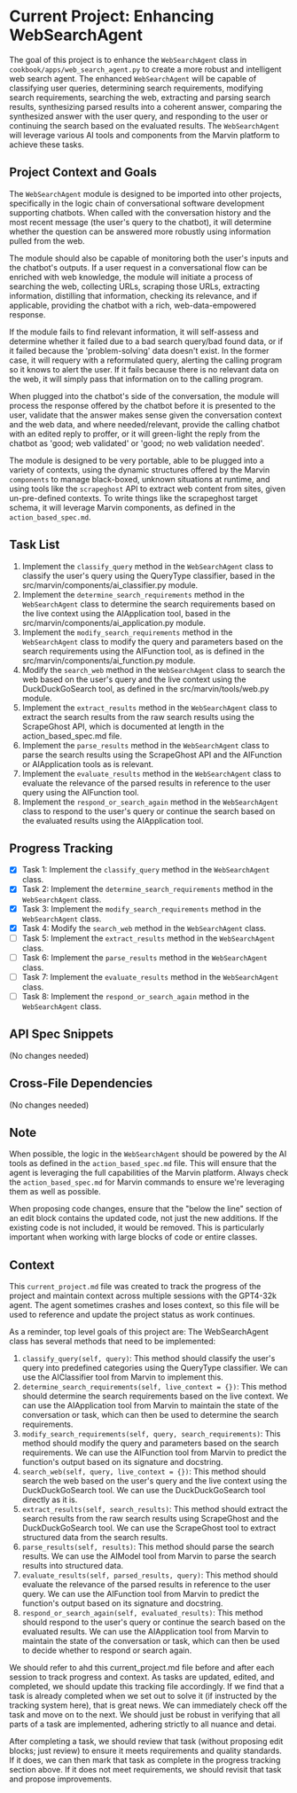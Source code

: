 # Current Project: Enhancing WebSearchAgent
The goal of this project is to enhance the `WebSearchAgent` class in `cookbook/apps/web_search_agent.py` to create a more robust and intelligent web search agent. The enhanced `WebSearchAgent` will be capable of classifying user queries, determining search requirements, modifying search requirements, searching the web, extracting and parsing search results, synthesizing parsed results into a coherent answer, comparing the synthesized answer with the user query, and responding to the user or continuing the search based on the evaluated results. The `WebSearchAgent` will leverage various AI tools and components from the Marvin platform to achieve these tasks.

## Project Context and Goals
The `WebSearchAgent` module is designed to be imported into other projects, specifically in the logic chain of conversational software development supporting chatbots. When called with the conversation history and the most recent message (the user's query to the chatbot), it will determine whether the question can be answered more robustly using information pulled from the web.

The module should also be capable of monitoring both the user's inputs and the chatbot's outputs. If a user request in a conversational flow can be enriched with web knowledge, the module will initiate a process of searching the web, collecting URLs, scraping those URLs, extracting information, distilling that information, checking its relevance, and if applicable, providing the chatbot with a rich, web-data-empowered response.

If the module fails to find relevant information, it will self-assess and determine whether it failed due to a bad search query/bad found data, or if it failed because the 'problem-solving' data doesn't exist. In the former case, it will requery with a reformulated query, alerting the calling program so it knows to alert the user. If it fails because there is no relevant data on the web, it will simply pass that information on to the calling program.

When plugged into the chatbot's side of the conversation, the module will process the response offered by the chatbot before it is presented to the user, validate that the answer makes sense given the conversation context and the web data, and where needed/relevant, provide the calling chatbot with an edited reply to proffer, or it will green-light the reply from the chatbot as 'good; web validated' or 'good; no web validation needed'.

The module is designed to be very portable, able to be plugged into a variety of contexts, using the dynamic structures offered by the Marvin `components` to manage black-boxed, unknown situations at runtime, and using tools like the `scrapeghost` API to extract web content from sites, given un-pre-defined contexts. To write things like the scrapeghost target schema, it will leverage Marvin components, as defined in the `action_based_spec.md`.

## Task List
1. Implement the `classify_query` method in the `WebSearchAgent` class to classify the user's query using the QueryType classifier, based in the src/marvin/components/ai_classifier.py module.
2. Implement the `determine_search_requirements` method in the `WebSearchAgent` class to determine the search requirements based on the live context using the AIApplication tool, based in the src/marvin/components/ai_application.py module.
3. Implement the `modify_search_requirements` method in the `WebSearchAgent` class to modify the query and parameters based on the search requirements using the AIFunction tool, as is defined in the src/marvin/components/ai_function.py module.
4. Modify the `search_web` method in the `WebSearchAgent` class to search the web based on the user's query and the live context using the DuckDuckGoSearch tool, as defined in the src/marvin/tools/web.py module.
5. Implement the `extract_results` method in the `WebSearchAgent` class to extract the search results from the raw search results using the ScrapeGhost API, which is documented at length in the action_based_spec.md file.
6. Implement the `parse_results` method in the `WebSearchAgent` class to parse the search results using the ScrapeGhost API and the AIFunction or AIApplication tools as is relevant.
7. Implement the `evaluate_results` method in the `WebSearchAgent` class to evaluate the relevance of the parsed results in reference to the user query using the AIFunction tool.
8. Implement the `respond_or_search_again` method in the `WebSearchAgent` class to respond to the user's query or continue the search based on the evaluated results using the AIApplication tool.

## Progress Tracking
- [x] Task 1: Implement the `classify_query` method in the `WebSearchAgent` class.
- [x] Task 2: Implement the `determine_search_requirements` method in the `WebSearchAgent` class.
- [x] Task 3: Implement the `modify_search_requirements` method in the `WebSearchAgent` class.
- [x] Task 4: Modify the `search_web` method in the `WebSearchAgent` class.
- [ ] Task 5: Implement the `extract_results` method in the `WebSearchAgent` class.
- [ ] Task 6: Implement the `parse_results` method in the `WebSearchAgent` class.
- [ ] Task 7: Implement the `evaluate_results` method in the `WebSearchAgent` class.
- [ ] Task 8: Implement the `respond_or_search_again` method in the `WebSearchAgent` class.

## API Spec Snippets
(No changes needed)

## Cross-File Dependencies
(No changes needed)

## Note
When possible, the logic in the `WebSearchAgent` should be powered by the AI tools as defined in the `action_based_spec.md` file. This will ensure that the agent is leveraging the full capabilities of the Marvin platform. Always check the `action_based_spec.md` for Marvin commands to ensure we're leveraging them as well as possible.

When proposing code changes, ensure that the "below the line" section of an edit block contains the updated code, not just the new additions. If the existing code is not included, it would be removed. This is particularly important when working with large blocks of code or entire classes.

## Context
This `current_project.md` file was created to track the progress of the project and maintain context across multiple sessions with the GPT4-32k agent. The agent sometimes crashes and loses context, so this file will be used to reference and update the project status as work continues.

As a reminder, top level goals of this project are:
The WebSearchAgent class has several methods that need to be implemented:

1. `classify_query(self, query)`: This method should classify the user's query into predefined categories using the QueryType classifier. We can use the AIClassifier tool from Marvin to implement this.
2. `determine_search_requirements(self, live_context = {})`: This method should determine the search requirements based on the live context. We can use the AIApplication tool from Marvin to maintain the state of the conversation or task, which can then be used to determine the search requirements.
3. `modify_search_requirements(self, query, search_requirements)`: This method should modify the query and parameters based on the search requirements. We can use the AIFunction tool from Marvin to predict the function's output based on its signature and docstring.
4. `search_web(self, query, live_context = {})`: This method should search the web based on the user's query and the live context using the DuckDuckGoSearch tool. We can use the DuckDuckGoSearch tool directly as it is.
5. `extract_results(self, search_results)`: This method should extract the search results from the raw search results using ScrapeGhost and the DuckDuckGoSearch tool. We can use the ScrapeGhost tool to extract structured data from the search results.
6. `parse_results(self, results)`: This method should parse the search results. We can use the AIModel tool from Marvin to parse the search results into structured data.
7. `evaluate_results(self, parsed_results, query)`: This method should evaluate the relevance of the parsed results in reference to the user query. We can use the AIFunction tool from Marvin to predict the function's output based on its signature and docstring.
8. `respond_or_search_again(self, evaluated_results)`: This method should respond to the user's query or continue the search based on the evaluated results. We can use the AIApplication tool from Marvin to maintain the state of the conversation or task, which can then be used to decide whether to respond or search again.

We should refer to ahd this current_project.md file before and after each session to track progress and context.  As tasks are updated, edited, and completed, we should update this tracking file accordingly.  If we find that a task is already completed when we set out to solve it (if instructed by the tracking system here), that is great news.  We can immediately check off the task and move on to the next.  We should just be robust in verifying that all parts of a task are implemented, adhering strictly to all nuance and detai.

After completing a task, we should review that task (without proposing edit blocks; just review) to ensure it meets requirements and quality standards. If it does, we can then mark that task as complete in the progress tracking section above. If it does not meet requirements, we should revisit that task and propose improvements.